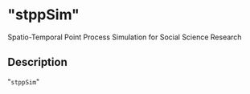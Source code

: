 # "stppSim"

Spatio-Temporal Point Process Simulation for Social Science Research

## Description

"`stppSim`"  
